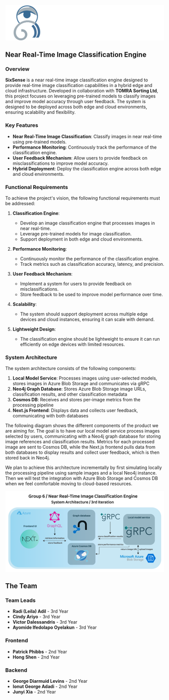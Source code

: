 <img src="docs/SixSense_Logo.png" alt="SixSense Logo"/>

## Near Real-Time Image Classification Engine

### Overview

**SixSense** is a near real-time image classification engine designed to provide real-time image classification capabilities in a hybrid edge and cloud infrastructure. Developed in collaboration with **TOMRA Sorting Ltd**, this project focuses on leveraging pre-trained models to classify images and improve model accuracy through user feedback. The system is designed to be deployed across both edge and cloud environments, ensuring scalability and flexibility.

### Key Features

- **Near Real-Time Image Classification**: Classify images in near real-time using pre-trained models.
- **Performance Monitoring**: Continuously track the performance of the classification engine.
- **User Feedback Mechanism**: Allow users to provide feedback on misclassifications to improve model accuracy.
- **Hybrid Deployment**: Deploy the classification engine across both edge and cloud environments.

### Functional Requirements

To achieve the project's vision, the following functional requirements must be addressed:

1. **Classification Engine**:
   - Develop an image classification engine that processes images in near real-time.
   - Leverage pre-trained models for image classification.
   - Support deployment in both edge and cloud environments.

2. **Performance Monitoring**:
   - Continuously monitor the performance of the classification engine.
   - Track metrics such as classification accuracy, latency, and precision.

3. **User Feedback Mechanism**:
   - Implement a system for users to provide feedback on misclassifications.
   - Store feedback to be used to improve model performance over time.

4. **Scalability**:
   - The system should support deployment across multiple edge devices and cloud instances, ensuring it can scale with demand.

5. **Lightweight Design**:
   - The classification engine should be lightweight to ensure it can run efficiently on edge devices with limited resources.

### System Architecture

The system architecture consists of the following components:

1. **Local Model Service**: Processes images using user-selected models, stores images in Azure Blob Storage and communicates via gRPC
2. **Neo4j Graph Database**: Stores Azure Blob Storage image URLs, classification results, and other classification metadata
3. **Cosmos DB**: Receives and stores per-image metrics from the processing pipeline
4. **Next.js Frontend**: Displays data and collects user feedback, communicating with both databases

The following diagram shows the different components of the product we are aiming for. The goal is to have our local model service process images selected by users, communicating with a Neo4j graph database for storing image references and classification results. Metrics for each processed image are sent to Cosmos DB, while the Next.js frontend pulls data from both databases to display results and collect user feedback, which is then stored back in Neo4j.

We plan to achieve this architecture incrementally by first simulating locally the processing pipeline using sample images and a local Neo4j instance. Then we will test the integration with Azure Blob Storage and Cosmos DB when we feel comfortable moving to cloud-based resources.


![System Architecture Diagram](docs/SixSense_System_Architecture.png)

## The Team

### Team Leads 

- **Radi (Leila) Adil** - 3rd Year 
- **Cindy Ariyo** - 3rd Year
- **Victor Dalessandris** - 3rd Year
- **Ayomide Ifedolapo Oyelakun** - 3rd Year

### Frontend 

- **Patrick Phibbs** - 2nd Year
- **Hong Shen** - 2nd Year

### Backend 

- **George Diarmuid Levins** - 2nd Year
- **Ionut George Adadi** - 2nd Year
- **Junyi Xia** - 2nd Year

